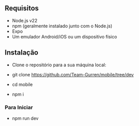 ## Requisitos

- Node.js v22
- npm (geralmente instalado junto com o Node.js)
- Expo
- Um emulador Android/iOS ou um dispositivo físico

## Instalação

 - Clone o repositório para a sua máquina local:

 - git clone https://github.com/Team-Gurren/mobile/tree/dev

 - cd mobile

 - npm i

### Para Iniciar
  
  - npm run dev
 
